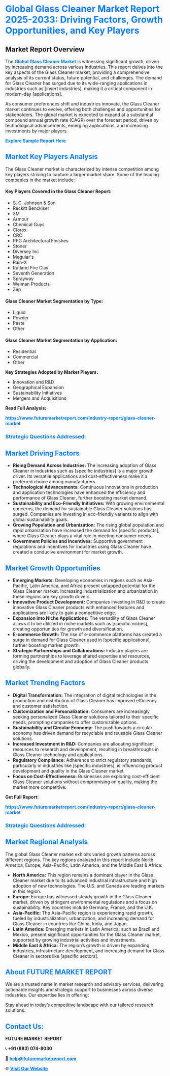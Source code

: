 <h1 style="color: #007BFF;">Global Glass Cleaner Market Report 2025-2033: Driving Factors, Growth Opportunities, and Key Players</h1>

<section id="overview">
<h2>Market Report Overview</h2>
<p>The <a href="https://www.futuremarketreport.com/industry-report/glass-cleaner-market" style="color: #007BFF; text-decoration: none;"><strong>Global Glass Cleaner Market</strong></a> is witnessing significant growth, driven by increasing demand across various industries. This report delves into the key aspects of the Glass Cleaner market, providing a comprehensive analysis of its current status, future potential, and challenges. The demand for Glass Cleaner has surged due to its wide-ranging applications in industries such as [insert industries], making it a critical component in modern-day [applications].</p>
<p>As consumer preferences shift and industries innovate, the Glass Cleaner market continues to evolve, offering both challenges and opportunities for stakeholders. The global market is expected to expand at a substantial compound annual growth rate (CAGR) over the forecast period, driven by technological advancements, emerging applications, and increasing investments by major players.</p>
</section>

<section id="overview">
<p><a href="https://www.futuremarketreport.com/request-sample/reportId=89479" style="color: #007BFF; text-decoration: none;"><strong>Explore Sample Report Here</strong></a></p>
</section>

<section id="key-players">
<h2 style="color: #007BFF;">Market Key Players Analysis</h2>
<p>The Glass Cleaner market is characterized by intense competition among key players striving to capture a larger market share. Some of the leading companies in the market include:</p>
<h4>Key Players Covered in the Glass Cleaner Report:</h4>
<ul><li>S. C. Johnson &amp; Son</li><li>Reckitt Benckiser</li><li>3M</li><li>Armour</li><li>Chemical Guys</li><li>Clorox</li><li>CRC</li><li>PPG Architectural Finishes</li><li>Stoner</li><li>Diversey Inc</li><li>Meguiar&#039;s</li><li>Rain-X</li><li>Rutland Fire Clay</li><li>Seventh Generation</li><li>Sprayway</li><li>Weiman Products</li><li>Zep</li></ul>
<h4>Glass Cleaner Market Segmentation by Type:</h4>
<ul><li>Liquid</li><li>Powder</li><li>Paste</li><li>Other</li></ul>

<h4>Glass Cleaner Market Segmentation by Application:</h4>
<ul><li>Residential</li><li>Commercial</li><li>Other</li></ul>
<p><strong>Key Strategies Adopted by Market Players:</strong></p>
<ul>
<li>Innovation and R&D</li>
<li>Geographical Expansion</li>
<li>Sustainability Initiatives</li>
<li>Mergers and Acquisitions</li>
</ul>
</section>

<section>
<p><strong>Read Full Analysis: </strong></p><a href="https://www.futuremarketreport.com/industry-report/glass-cleaner-market" style="color: #007BFF; text-decoration: none;"><strong>https://www.futuremarketreport.com/industry-report/glass-cleaner-market</strong></a>
<h3 style="color: #007BFF;">Strategic Questions Addressed:</h3>
</section>

<section id="driving-factors">
<h2 style="color: #007BFF;">Market Driving Factors</h2>
<ul>
<li><strong>Rising Demand Across Industries:</strong> The increasing adoption of Glass Cleaner in industries such as [specific industries] is a major growth driver. Its versatile applications and cost-effectiveness make it a preferred choice among manufacturers.</li>
<li><strong>Technological Advancements:</strong> Continuous innovations in production and application technologies have enhanced the efficiency and performance of Glass Cleaner, further boosting market demand.</li>
<li><strong>Sustainability and Eco-Friendly Initiatives:</strong> With growing environmental concerns, the demand for sustainable Glass Cleaner solutions has surged. Companies are investing in eco-friendly variants to align with global sustainability goals.</li>
<li><strong>Growing Population and Urbanization:</strong> The rising global population and rapid urbanization have increased the demand for [specific products], where Glass Cleaner plays a vital role in meeting consumer needs.</li>
<li><strong>Government Policies and Incentives:</strong> Supportive government regulations and incentives for industries using Glass Cleaner have created a conducive environment for market growth.</li>
</ul>
</section>

<section id="growth-opportunities">
<h2 style="color: #007BFF;">Market Growth Opportunities</h2>
<ul>
<li><strong>Emerging Markets:</strong> Developing economies in regions such as Asia-Pacific, Latin America, and Africa present untapped potential for the Glass Cleaner market. Increasing industrialization and urbanization in these regions are key growth drivers.</li>
<li><strong>Innovative Product Development:</strong> Companies investing in R&D to create innovative Glass Cleaner products with enhanced features and applications are likely to gain a competitive edge.</li>
<li><strong>Expansion into Niche Applications:</strong> The versatility of Glass Cleaner allows it to be utilized in niche markets such as [specific niches], creating opportunities for growth and diversification.</li>
<li><strong>E-commerce Growth:</strong> The rise of e-commerce platforms has created a surge in demand for Glass Cleaner used in [specific applications], further boosting market growth.</li>
<li><strong>Strategic Partnerships and Collaborations:</strong> Industry players are forming partnerships to leverage shared expertise and resources, driving the development and adoption of Glass Cleaner products globally.</li>
</ul>
</section>

<section id="trending-factors">
<h2 style="color: #007BFF;">Market Trending Factors</h2>
<ul>
<li><strong>Digital Transformation:</strong> The integration of digital technologies in the production and distribution of Glass Cleaner has improved efficiency and customer satisfaction.</li>
<li><strong>Customization and Personalization:</strong> Consumers are increasingly seeking personalized Glass Cleaner solutions tailored to their specific needs, prompting companies to offer customizable options.</li>
<li><strong>Sustainability and Circular Economy:</strong> The push towards a circular economy has driven demand for recyclable and reusable Glass Cleaner solutions.</li>
<li><strong>Increased Investment in R&D:</strong> Companies are allocating significant resources to research and development, resulting in breakthroughs in Glass Cleaner technology and applications.</li>
<li><strong>Regulatory Compliance:</strong> Adherence to strict regulatory standards, particularly in industries like [specific industries], is influencing product development and quality in the Glass Cleaner market.</li>
<li><strong>Focus on Cost-Effectiveness:</strong> Businesses are exploring cost-efficient Glass Cleaner solutions without compromising on quality, making the market more competitive.</li>
</ul>
</section>

<section>
<p><strong>Get Full Report: </strong></p><a href="https://www.futuremarketreport.com/industry-report/glass-cleaner-market" style="color: #007BFF; text-decoration: none;"><strong>https://www.futuremarketreport.com/industry-report/glass-cleaner-market</strong></a>
<h3 style="color: #007BFF;">Strategic Questions Addressed:</h3>
</section>


<section id="regional-analysis">
<h2 style="color: #007BFF;">Market Regional Analysis</h2>
<p>The global Glass Cleaner market exhibits varied growth patterns across different regions. The key regions analyzed in this report include North America, Europe, Asia-Pacific, Latin America, and the Middle East & Africa:</p>
<ul>
<li><strong>North America:</strong> This region remains a dominant player in the Glass Cleaner market due to its advanced industrial infrastructure and high adoption of new technologies. The U.S. and Canada are leading markets in this region.</li>
<li><strong>Europe:</strong> Europe has witnessed steady growth in the Glass Cleaner market, driven by stringent environmental regulations and a focus on sustainability. Key countries include Germany, France, and the U.K.</li>
<li><strong>Asia-Pacific:</strong> The Asia-Pacific region is experiencing rapid growth, fueled by industrialization, urbanization, and increasing demand for Glass Cleaner in countries like China, India, and Japan.</li>
<li><strong>Latin America:</strong> Emerging markets in Latin America, such as Brazil and Mexico, present significant opportunities for the Glass Cleaner market, supported by growing industrial activities and investments.</li>
<li><strong>Middle East & Africa:</strong> The region’s growth is driven by expanding industries, infrastructure development, and increasing demand for Glass Cleaner in sectors like [specific sectors].</li>
</ul>
</section>

<footer>
<h2 style="color: #007BFF;">About FUTURE MARKET REPORT</h2>
<p>We are a trusted name in market research and advisory services, delivering actionable insights and strategic support to businesses across diverse industries. Our expertise lies in offering:</p>

<p>Stay ahead in today’s competitive landscape with our tailored research solutions.</p>

<h2 style="color: #007BFF;">Contact Us:</h2>
<p><strong>FUTURE MARKET REPORT</strong></p>
<p>📞 <strong>+91 (883) 074-8030</strong></p>
<p>📧 <strong><a href="mailto:help@futuremarketreport.com" style="color: #007BFF;">help@futuremarketreport.com</a></strong></p>
<p>🌐 <strong><a href="https://www.futuremarketreport.com/" style="color: #007BFF;">Visit Our Website</a></strong></p>
</footer>